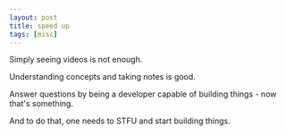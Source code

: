 ```yaml
---
layout: post
title: speed up
tags: [misc]
---
```

Simply seeing videos is not enough. 

Understanding concepts and taking notes is good. 

Answer questions by being a developer capable of building things - now that's something.

And to do that, one needs to STFU and start building things.